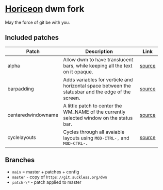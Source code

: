 # [Horiceon](https://github.com/shiftgeist/horiceon) dwm fork

May the force of git be with you.

## Included patches

| Patch              | Description                                                                                        | Link                                                           |
| ------------------ | -------------------------------------------------------------------------------------------------- | -------------------------------------------------------------- |
| alpha              | Allow dwm to have translucent bars, while keeping all the text on it opaque.                       | [source](https://dwm.suckless.org/patches/alpha)               |
| barpadding         | Adds variables for verticle and horizontal space between the statusbar and the edge of the screen. | [source](https://dwm.suckless.org/patches/barpadding/)         |
| centeredwindowname | A little patch to center the WM_NAME of the currently selected window on the status bar.           | [source](https://dwm.suckless.org/patches/centeredwindowname/) |
| cyclelayouts       | Cycles through all avaiable layouts using `MOD-CTRL-,` and `MOD-CTRL-.`                            | [source](https://dwm.suckless.org/patches/cyclelayouts/)       |

## Branches

- `main` = master + patches + config
- `master` - copy of `https://git.suckless.org/dwm`
- `patch-\*` - patch applied to master
